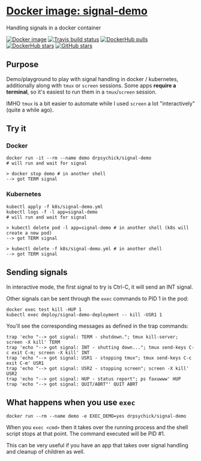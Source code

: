 # [Docker image: signal-demo](https://hub.docker.com/r/drpsychick/signal-demo/)
Handling signals in a docker container

[![Docker image](https://img.shields.io/docker/image-size/drpsychick/signal-demo?sort=date)](https://hub.docker.com/r/drpsychick/signal-demo/tags)
[![Travis build status](https://travis-ci.com/DrPsychick/docker-signal-demo.svg?branch=master)](https://travis-ci.com/DrPsychick/docker-signal-demo)
[![DockerHub pulls](https://img.shields.io/docker/pulls/drpsychick/signal-demo.svg)](https://hub.docker.com/r/drpsychick/signal-demo/)
[![DockerHub stars](https://img.shields.io/docker/stars/drpsychick/signal-demo.svg)](https://hub.docker.com/r/drpsychick/signal-demo/)
[![GitHub stars](https://img.shields.io/github/stars/drpsychick/docker-signal-demo.svg)](https://github.com/drpsychick/docker-signal-demo)

## Purpose
Demo/playground to play with signal handling in docker / kubernetes, additionally along with `tmux` or `screen` sessions.
Some apps **require a terminal**, so it's easiest to run them in a `tmux`/`screen` session.

IMHO `tmux` is a bit easier to automate while I used `screen` a lot "interactively" (quite a while ago). 

## Try it
### Docker
```shell script
docker run -it --rm --name demo drpsychick/signal-demo
# will run and wait for signal

> docker stop demo # in another shell
--> got TERM signal
```

### Kubernetes
```shell script
kubectl apply -f k8s/signal-demo.yml
kubectl logs -f -l app=signal-demo
# will run and wait for signal

> kubectl delete pod -l app=signal-demo # in another shell (k8s will create a new pod)
--> got TERM signal

> kubectl delete -f k8s/signal-demo.yml # in another shell
--> got TERM signal
```

## Sending signals
In interactive mode, the first signal to try is Ctrl-C, it will send an INT signal.

Other signals can be sent through the `exec` commands to PID 1 in the pod:
```shell script
docker exec test kill -HUP 1
kubectl exec deploy/signal-demo-deployment -- kill -USR1 1
```

You'll see the corresponding messages as defined in the trap commands:
```shell script
trap 'echo "--> got signal: TERM - shutdown."; tmux kill-server; screen -X kill' TERM
trap 'echo "--> got signal: INT - shutting down..."; tmux send-keys C-c exit C-m; screen -X kill' INT
trap 'echo "--> got signal: USR1 - stopping tmux"; tmux send-keys C-c exit C-m' USR1
trap 'echo "--> got signal: USR2 - stopping screen"; screen -X kill' USR2
trap 'echo "--> got signal: HUP - status report"; ps faxuwww' HUP
trap 'echo "--> got signal: QUIT/ABRT"' QUIT ABRT
```

## What happens when you use `exec`
```shell script
docker run --rm --name demo -e EXEC_DEMO=yes drpsychick/signal-demo
```
When you `exec <cmd>` then it takes over the running process and the shell script stops at that point. The command executed will be PID #1.

This can be very useful if you have an app that takes over signal handling and cleanup of children as well.
